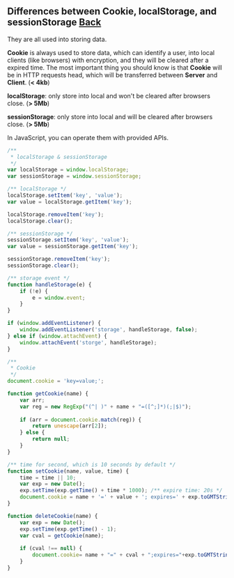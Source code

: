 ## Differences between Cookie, localStorage, and sessionStorage [Back](./qa.md)

They are all used into storing data.

**Cookie** is always used to store data, which can identify a user, into local clients (like browsers) with encryption, and they will be cleared after a expired time. The most important thing you should know is that **Cookie** will be in HTTP requests head, which will be transferred between **Server** and **Client**. (**< 4kb**)

**localStorage**: only store into local and won't be cleared after browsers close. (**> 5Mb**)

**sessionStorage**: only store into local and will be cleared after browsers close. (**> 5Mb**)

In JavaScript, you can operate them with provided APIs.

```js
/**
 * localStorage & sessionStorage
 */
var localStorage = window.localStorage;
var sessionStorage = window.sessionStorage;

/** localStorage */
localStorage.setItem('key', 'value');
var value = localStorage.getItem('key');

localStorage.removeItem('key');
localStorage.clear();

/** sessionStorage */
sessionStorage.setItem('key', 'value');
var value = sessionStorage.getItem('key');

sessionStorage.removeItem('key');
sessionStorage.clear();

/** storage event */
function handleStorage(e) {
    if (!e) {
        e = window.event;
    }
}

if (window.addEventListener) {
    window.addEventListener('storage', handleStorage, false);
} else if (window.attachEvent) {
    window.attachEvent('storge', handleStorage);
}

/**
 * Cookie
 */
document.cookie = 'key=value;';

function getCookie(name) {
    var arr;
    var reg = new RegExp("(^| )" + name + "=([^;]*)(;|$)");
    
    if (arr = document.cookie.match(reg)) {
        return unescape(arr[2]);
    } else {
        return null;
    }
}

/** time for second, which is 10 seconds by default */
function setCookie(name, value, time) {
    time = time || 10;
    var exp = new Date();
    exp.setTime(exp.getTime() + time * 1000); /** expire time: 20s */
    document.cookie = name + '=' + value + '; expires=' + exp.toGMTString();    
}

function deleteCookie(name) {
    var exp = new Date();
    exp.setTime(exp.getTime() - 1);
    var cval = getCookie(name);
    
    if (cval !== null) {
        document.cookie= name + "=" + cval + ";expires="+exp.toGMTString();
    }
}
```